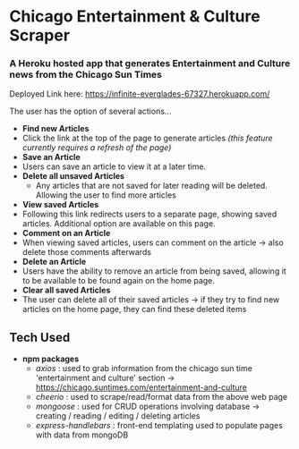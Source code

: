 # Chicago Entertainment & Culture Scraper
### A Heroku hosted app that generates Entertainment and Culture news from the Chicago Sun Times

Deployed Link here: https://infinite-everglades-67327.herokuapp.com/

The user has the option of several actions...
* __Find new Articles__
 * Click the link at the top of the page to generate articles _(this feature currently requires a refresh of the page)_
* __Save an Article__
 * Users can save an article to view it at a later time.
* __Delete all unsaved Articles__
  * Any articles that are not saved for later reading will be deleted. Allowing the user to find more articles
* __View saved Articles__
 * Following this link redirects users to a separate page, showing saved articles. Additional option are available on this page.
 * __Comment on an Article__
  * When viewing saved articles, users can comment on the article -> also delete those comments afterwards
 * __Delete an Article__
  * Users have the ability to remove an article from being saved, allowing it to be available to be found again on the home page.
 * __Clear all saved Articles__
  * The user can delete all of their saved articles -> if they try to find new articles on the home page, they can find these deleted items
  
## Tech Used
* __npm packages__
  * _axios_ : used to grab information from the chicago sun time 'entertainment and culture' section -> https://chicago.suntimes.com/entertainment-and-culture
  * _cheerio_ : used to scrape/read/format data from the above web page
  * _mongoose_ : used for CRUD operations involving database -> creating / reading / editing / deleting articles
  * _express-handlebars_ : front-end templating used to populate pages with data from mongoDB

